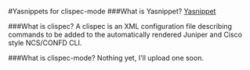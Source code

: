 #Yasnippets for clispec-mode
###What is Yasnippet?
[Yasnippet](https://github.com/capitaomorte/yasnippet)

###What is clispec?
A clispec is an XML configuration file describing commands
to be added to the automatically rendered Juniper and Cisco style NCS/CONFD CLI.

###What is clispec-mode?
Nothing yet, I'll upload one soon.
